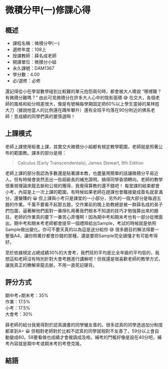 # 微積分甲(一)修課心得
## 概述
- 課程名稱：微積分甲(一)
- 選修年度：108上
- 授課教師：薛名成老師
- 開課單位：微積分小組
- 永久課號：DAM1367
- 學分數：4.00
- 必/選修：必修

還記得從小在學習數學碰到比較難的單元抱怨兩句時，都會被大人嗆說 “哪裡難？有微積分難嗎？” 由此可見微積分在許多大人心中的陰影面積 😅 在交大，各個老師的風格和給分相差很大，像是有號稱每學期固定把60%以上學生當掉的某林姓大刀（據說他當人的比例還在躅年攀升）還有全班平均落在90分附近的佛系老師！意成績的同學們真的要慎選啊！

## 上課模式
老師上課使用板書上課，其實交大微積分小組都有規定教學範圍，老師就是照著公布的範圍教。課本的部分是用：
> Calculus (Early Transcendentals), James Stewart, 8th Edition

老師上課的部分我認為多數還是貼著課本教，也盡量用簡單的話讓微積分平易近人。但有時候會突然丟出一些超級長的補充證明，搞得同學昏頭轉向。老師的教學很重視理論來龍去脈和公視的獲得，我覺得算教的還不錯吧！
每堂課的結束都會小考，內容是上一次上課的範圍，有時候如果老師在趕課也會職接變成簽名就拿滿分，還蠻賺的 😀 但上課與小考只是課堂的一小部分，另外的一個大部分是每週五題的作業。千萬不要看不起那五題，交作業前的晚上助教總是被一群薛名成的弟子們包圍，逼著解他們面對一番掙扎用著我們根本不知道的技巧才勉強算出來的題目。老師的作業真的要下一番苦心弄懂啊！因為期中考和期末考也有一部分從裡面出。期中考和期末考老師都會提早一個禮拜給出Sample，考試的時候就是依照Sample做出變化。你可不要天真的以為這是送分給你 😅 很多題目的解法得要一整張A4，讓你照著抄都會抄錯的那種，還是要把Sample完全讀懂才有可能考得好。

至於依據規定占總成績30%的大會考，我們班的平均是比全年級的平均低的，我想這和老師沒有特別針對大會考題進行講解吧！但我還是很喜歡老師的教學方式，讓我真正的瞭解來龍去脈，不用一直死記硬背。
## 評分方式
期中考+期末考：35%<br/>
作業：17.5%<br/>
小考：17.5%<br/>
大會考：30%

薛老師的給分我覺得對於認真讀書的同學蠻友善的。很多認真的同學透過加分制度都拿到A+ 😀 但相對老師對於比較不認真的同學就相對不友善了，59分以上會自動變成60。58要看做也成績才會被調成及格。補考的門檻好像是設在40分吧，補考內容就是期中考或期末考的考卷克隆。 


## 結語

